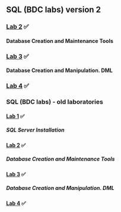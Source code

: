 ## SQL (BDC labs) version 2
### [Lab 2](https://github.com/AnastasiaFAF172/SQL/blob/master/LAB2.md) ✅ 
#### Database Creation and Maintenance Tools
### [Lab 3](https://github.com/AnastasiaFAF172/SQL/blob/master/LAB3.md) ✅ 
#### Database Creation and Manipulation. DML
### [Lab 4](https://github.com/AnastasiaFAF172/SQL/blob/master/LAB4.md) ✅
####


### SQL (BDC labs) - old laboratories

#### [Lab 1](https://github.com/AnastasiaFAF172/SQL/blob/master/BDC_LAB%231.md) ✅
##### SQL Server Installation
#### [Lab 2](https://github.com/AnastasiaFAF172/SQL/blob/master/BDC_LAB%232.md) ✅ 
##### Database Creation and Maintenance Tools
#### [Lab 3](https://github.com/AnastasiaFAF172/SQL/blob/master/BDC_LAB%233.md) ✅
##### Database Creation and Manipulation. DML
#### [Lab 4](https://github.com/AnastasiaFAF172/SQL/blob/master/BDC_LAB%234.md) ✅
#####
